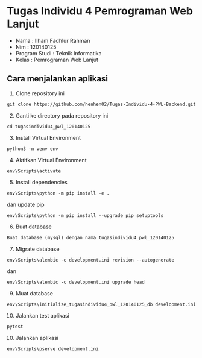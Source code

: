 # Tugas Individu 4 Pemrograman Web Lanjut

- Nama : Ilham Fadhlur Rahman
- Nim : 120140125
- Program Studi : Teknik Informatika
- Kelas : Pemrograman Web Lanjut

## Cara menjalankan aplikasi

1. Clone repository ini 

```
git clone https://github.com/henhen02/Tugas-Individu-4-PWL-Backend.git
```

2. Ganti ke directory pada repository ini

```
cd tugasindividu4_pwl_120140125 
```

3. Install Virtual Environment

```
python3 -m venv env
```

4. Aktifkan Virtual Environment

```
env\Scripts\activate
```

5. Install dependencies

```
env\Scripts\python -m pip install -e .
```

dan update pip

```
env\Scripts\python -m pip install --upgrade pip setuptools
```

6. Buat database

```
Buat database (mysql) dengan nama tugasindividu4_pwl_120140125
```

7. Migrate database 

```
env\Scripts\alembic -c development.ini revision --autogenerate
```

dan

```
env\Scripts\alembic -c development.ini upgrade head
```

9. Muat database

```
env\Scripts\initialize_tugasindividu4_pwl_120140125_db development.ini
```

10. Jalankan test aplikasi

```
pytest
```

10. Jalankan aplikasi

```
env\Scripts\pserve development.ini
```